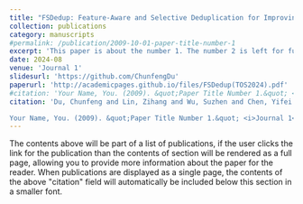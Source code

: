```yaml
---
title: "FSDedup: Feature-Aware and Selective Deduplication for Improving Performance of Encrypted Non-Volatile Main Memory"
collection: publications
category: manuscripts
#permalink: /publication/2009-10-01-paper-title-number-1
excerpt: 'This paper is about the number 1. The number 2 is left for future work.'
date: 2024-08
venue: 'Journal 1'
slidesurl: 'https://github.com/ChunfengDu'
paperurl: 'http://academicpages.github.io/files/FSDedup(TOS2024).pdf'
#citation: 'Your Name, You. (2009). &quot;Paper Title Number 1.&quot; <i>Journal 1</i>. 1(1).'
citation: 'Du, Chunfeng and Lin, Zihang and Wu, Suzhen and Chen, Yifei and Wu, Jiapeng and Wang, Shengzhe and Wang, Weichun and Wu, Qingfeng and Mao, Bo. FSDedup: Feature-Aware and Selective Deduplication for Improving Performance of Encrypted Non-Volatile Main Memory

Your Name, You. (2009). &quot;Paper Title Number 1.&quot; <i>Journal 1</i>. 1(1).'
---
```


The contents above will be part of a list of publications, if the user clicks the link for the publication than the contents of section will be rendered as a full page, allowing you to provide more information about the paper for the reader. When publications are displayed as a single page, the contents of the above "citation" field will automatically be included below this section in a smaller font.
